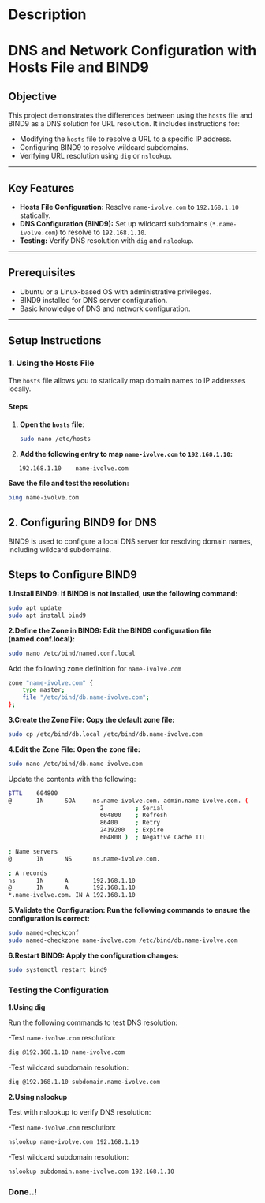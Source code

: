 # Description 
# DNS and Network Configuration with Hosts File and BIND9

## **Objective**
This project demonstrates the differences between using the `hosts` file and BIND9 as a DNS solution for URL resolution. It includes instructions for:

- Modifying the `hosts` file to resolve a URL to a specific IP address.
- Configuring BIND9 to resolve wildcard subdomains.
- Verifying URL resolution using `dig` or `nslookup`.

---

## **Key Features**
- **Hosts File Configuration:** Resolve `name-ivolve.com` to `192.168.1.10` statically.
- **DNS Configuration (BIND9):** Set up wildcard subdomains (`*.name-ivolve.com`) to resolve to `192.168.1.10`.
- **Testing:** Verify DNS resolution with `dig` and `nslookup`.

---

## **Prerequisites**
- Ubuntu or a Linux-based OS with administrative privileges.
- BIND9 installed for DNS server configuration.
- Basic knowledge of DNS and network configuration.

---

## **Setup Instructions**

### **1. Using the Hosts File**
The `hosts` file allows you to statically map domain names to IP addresses locally.

#### **Steps**
1. **Open the `hosts` file**:
   ```bash
   sudo nano /etc/hosts
   ```

2. **Add the following entry to map `name-ivolve.com` to `192.168.1.10`:**
```bash
   192.168.1.10    name-ivolve.com
```

**Save the file and test the resolution:**
```bash
ping name-ivolve.com
```

## **2. Configuring BIND9 for DNS**

BIND9 is used to configure a local DNS server for resolving domain names, including wildcard subdomains.

## **Steps to Configure BIND9**
**1.Install BIND9: If BIND9 is not installed, use the following command:**
```bash
sudo apt update
sudo apt install bind9
```
**2.Define the Zone in BIND9: Edit the BIND9 configuration file (named.conf.local):**
```bash
sudo nano /etc/bind/named.conf.local
```
Add the following zone definition for `name-ivolve.com`
```bash
zone "name-ivolve.com" {
    type master;
    file "/etc/bind/db.name-ivolve.com";
};

```

**3.Create the Zone File: Copy the default zone file:**
```bash
sudo cp /etc/bind/db.local /etc/bind/db.name-ivolve.com
```
**4.Edit the Zone File: Open the zone file:**
```bash
sudo nano /etc/bind/db.name-ivolve.com
```
Update the contents with the following:
```bash
$TTL    604800
@       IN      SOA     ns.name-ivolve.com. admin.name-ivolve.com. (
                          2         ; Serial
                          604800    ; Refresh
                          86400     ; Retry
                          2419200   ; Expire
                          604800 )  ; Negative Cache TTL

; Name servers
@       IN      NS      ns.name-ivolve.com.

; A records
ns      IN      A       192.168.1.10
@       IN      A       192.168.1.10
*.name-ivolve.com. IN A 192.168.1.10

```
**5.Validate the Configuration: Run the following commands to ensure the configuration is correct:**
```bash
sudo named-checkconf
sudo named-checkzone name-ivolve.com /etc/bind/db.name-ivolve.com
```

**6.Restart BIND9: Apply the configuration changes:**
```bash
sudo systemctl restart bind9
```

### Testing the Configuration
**1.Using dig**

Run the following commands to test DNS resolution:

-Test `name-ivolve.com` resolution:
```bash
dig @192.168.1.10 name-ivolve.com
```

-Test wildcard subdomain resolution:
```bash
dig @192.168.1.10 subdomain.name-ivolve.com
```
**2.Using nslookup**

Test with nslookup to verify DNS resolution:

-Test `name-ivolve.com` resolution:
```bash
nslookup name-ivolve.com 192.168.1.10
```
-Test wildcard subdomain resolution:
```bash
nslookup subdomain.name-ivolve.com 192.168.1.10
```

### Done..!
